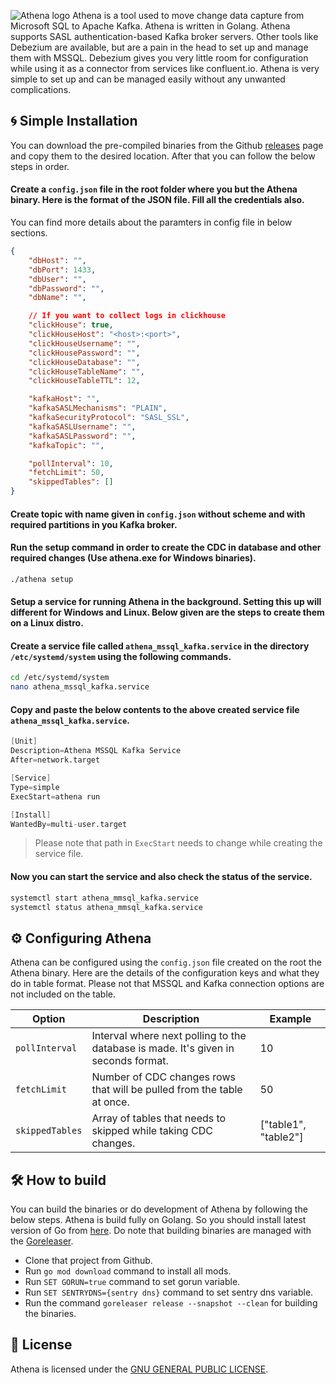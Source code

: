 ![Athena logo](https://i.imgur.com/UQggP60.png)
Athena is a tool used to move change data capture from Microsoft SQL to Apache Kafka. Athena is written in Golang. Athena supports SASL authentication-based Kafka broker servers. Other tools like Debezium are available, but are a pain in the head to set up and manage them with MSSQL. Debezium gives you very little room for configuration while using it as a connector from services like confluent.io. Athena is very simple to set up and can be managed easily without any unwanted complications.

## :cyclone: Simple Installation
You can download the pre-compiled binaries from the Github [releases](https://github.com/Niyko/Athena/releases) page and copy them to the desired location. After that you can follow the below steps in order.

#### Create a `config.json` file in the root folder where you but the Athena binary. Here is the format of the JSON file. Fill all the credentials also.
You can find more details about the paramters in config file in below sections.
`````json
{
    "dbHost": "",
    "dbPort": 1433,
    "dbUser": "",
    "dbPassword": "",
    "dbName": "",

    // If you want to collect logs in clickhouse
    "clickHouse": true,
    "clickHouseHost": "<host>:<port>",
    "clickHouseUsername": "",
    "clickHousePassword": "",
    "clickHouseDatabase": "",
    "clickHouseTableName": "",
    "clickHouseTableTTL": 12,

    "kafkaHost": "",
    "kafkaSASLMechanisms": "PLAIN",
    "kafkaSecurityProtocol": "SASL_SSL",
    "kafkaSASLUsername": "",
    "kafkaSASLPassword": "",
    "kafkaTopic": "",

    "pollInterval": 10,
    "fetchLimit": 50,
    "skippedTables": []
}
`````

#### Create topic with name given in `config.json` without scheme and with required partitions in you Kafka broker.

#### Run the setup command in order to create the CDC in database and other required changes (Use athena.exe for Windows binaries).

`````bash
./athena setup
`````

#### Setup a service for running Athena in the background. Setting this up will different for Windows and Linux. Below given are the steps to create them on a Linux distro.

#### Create a service file called `athena_mssql_kafka.service` in the directory `/etc/systemd/system` using the following commands.

`````bash
cd /etc/systemd/system
nano athena_mssql_kafka.service
`````

#### Copy and paste the below contents to the above created service file `athena_mssql_kafka.service`.

`````s
[Unit]
Description=Athena MSSQL Kafka Service
After=network.target

[Service]
Type=simple
ExecStart=athena run

[Install]
WantedBy=multi-user.target
`````

> Please note that path in `ExecStart` needs to change while creating the service file.

#### Now you can start the service and also check the status of the service.

`````bash
systemctl start athena_mmsql_kafka.service
systemctl status athena_mmsql_kafka.service
`````

## :gear: Configuring Athena
Athena can be configured using the `config.json` file created on the root the Athena binary. Here are the details of the configuration keys and what they do in table format. Please not that MSSQL and Kafka connection options are not included on the table.

| Option | Description | Example |
| --- | --- | --- |
| `pollInterval` | Interval where next polling to the database is made. It's given in seconds format. | 10 |
| `fetchLimit` | Number of CDC changes rows that will be pulled from the table at once. | 50 |
| `skippedTables` | Array of tables that needs to skipped while taking CDC changes. | ["table1", "table2"] |

## :hammer_and_wrench: How to build
You can build the binaries or do development of Athena by following the below steps. Athena is build fully on Golang. So you should install latest version of Go from [here](https://go.dev/doc/install). Do note that building binaries are managed with the [Goreleaser](https://goreleaser.com/).

* Clone that project from Github.
* Run `go mod download` command to install all mods.
* Run `SET GORUN=true` command to set gorun variable.
* Run `SET SENTRYDNS={sentry dns}` command to set sentry dns variable.
* Run the command `goreleaser release --snapshot --clean` for building the binaries.

## :page_with_curl: License
Athena is licensed under the [GNU GENERAL PUBLIC LICENSE](https://github.com/Niyko/Athena/blob/main/LICENSE).